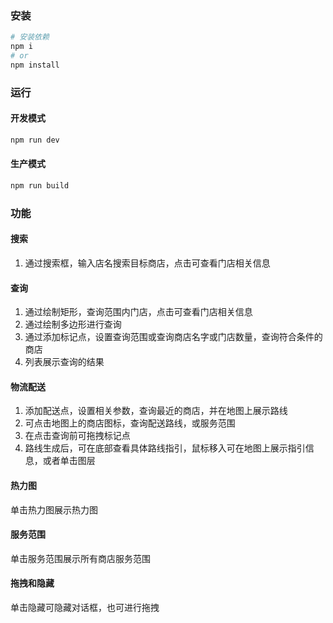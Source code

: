 ### 安装
```bash
# 安装依赖
npm i
# or
npm install
```
### 运行
#### 开发模式
```bash
npm run dev
```
#### 生产模式
```bash
npm run build
```
### 功能
#### 搜索
1. 通过搜索框，输入店名搜索目标商店，点击可查看门店相关信息
#### 查询
1. 通过绘制矩形，查询范围内门店，点击可查看门店相关信息
2. 通过绘制多边形进行查询
3. 通过添加标记点，设置查询范围或查询商店名字或门店数量，查询符合条件的商店
4. 列表展示查询的结果
#### 物流配送
1. 添加配送点，设置相关参数，查询最近的商店，并在地图上展示路线
2. 可点击地图上的商店图标，查询配送路线，或服务范围
3. 在点击查询前可拖拽标记点
4. 路线生成后，可在底部查看具体路线指引，鼠标移入可在地图上展示指引信息，或者单击图层
#### 热力图
单击热力图展示热力图
#### 服务范围
单击服务范围展示所有商店服务范围
#### 拖拽和隐藏
单击隐藏可隐藏对话框，也可进行拖拽